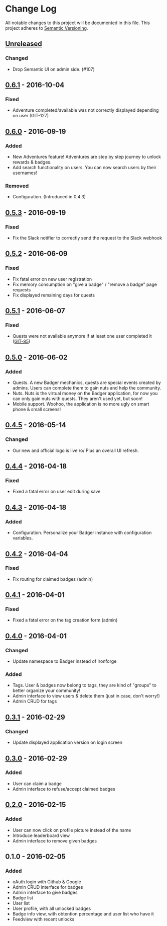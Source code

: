 # Change Log
All notable changes to this project will be documented in this file.
This project adheres to [Semantic Versioning](http://semver.org/).

## [Unreleased]

### Changed
- Drop Semantic UI on admin side. (#107)

## [0.6.1] - 2016-10-04
### Fixed
- Adventure completed/available was not correctly displayed depending on user (GIT-127)

## [0.6.0] - 2016-09-19
### Added
- New Adventures feature! Adventures are step by step journey to unlock rewards & badges.
- Add search functionality on users. You can now search users by their usernames!

### Removed
- Configuration. (Introduced in 0.4.3)

## [0.5.3] - 2016-09-19
### Fixed
- Fix the Slack notifier to correctly send the request to the Slack webhook

## [0.5.2] - 2016-06-09
### Fixed
- Fix fatal error on new user registration
- Fix memory consumption on "give a badge" / "remove a badge" page requests
- Fix displayed remaining days for quests

## [0.5.1] - 2016-06-07
### Fixed
- Quests were not available anymore if at least one user completed it ([GIT-85](https://github.com/akeneo/badger/issues/85))

## [0.5.0] - 2016-06-02
### Added
- Quests. A new Badger mechanics, quests are special events created by admins. Users can complete them to gain nuts and help the community.
- Nuts. Nuts is the virtual money on the Badger application, for now you can only gain nuts with quests. They aren't used yet, but soon!
- Mobile support. Woohoo, the application is no more ugly on smart phone & small screens!

## [0.4.5] - 2016-05-14
### Changed
- Our new and official logo is live \o/ Plus an overall UI refresh.

## [0.4.4] - 2016-04-18
### Fixed
- Fixed a fatal error on user edit during save

## [0.4.3] - 2016-04-18
### Added
- Configuration. Personalize your Badger instance with configuration variables.

## [0.4.2] - 2016-04-04
### Fixed
- Fix routing for claimed badges (admin)

## [0.4.1] - 2016-04-01
### Fixed
- Fixed a fatal error on the tag creation form (admin)

## [0.4.0] - 2016-04-01
### Changed
- Update namespace to Badger instead of Ironforge

### Added
- Tags. User & badges now belong to tags, they are kind of "groups" to better organize your community!
- Admin interface to view users & delete them (just in case, don't worry!)
- Admin CRUD for tags

## [0.3.1] - 2016-02-29
### Changed
- Update displayed application version on login screen

## [0.3.0] - 2016-02-29
### Added
- User can claim a badge
- Admin interface to refuse/accept claimed badges

## [0.2.0] - 2016-02-15
### Added
- User can now click on profile picture instead of the name
- Introduce leaderboard view
- Admin interface to remove given badges

## 0.1.0 - 2016-02-05
### Added
- oAuth login with Github & Google
- Admin CRUD interface for badges
- Admin interface to give badges
- Badge list
- User list
- User profile, with all unlocked badges
- Badge info view, with obtention percentage and user list who have it
- Feedview with recent unlocks

[Unreleased]: https://github.com/akeneo/badger/compare/v0.6.1...HEAD
[0.6.1]: https://github.com/akeneo/badger/compare/v0.6.0...v0.6.1
[0.6.0]: https://github.com/akeneo/badger/compare/v0.5.3...v0.6.0
[0.5.3]: https://github.com/akeneo/badger/compare/v0.5.2...v0.5.3
[0.5.2]: https://github.com/akeneo/badger/compare/v0.5.1...v0.5.2
[0.5.1]: https://github.com/akeneo/badger/compare/v0.5.0...v0.5.1
[0.5.0]: https://github.com/akeneo/badger/compare/v0.4.5...v0.5.0
[0.4.5]: https://github.com/akeneo/badger/compare/v0.4.4...v0.4.5
[0.4.4]: https://github.com/akeneo/badger/compare/v0.4.3...v0.4.4
[0.4.3]: https://github.com/akeneo/badger/compare/v0.4.2...v0.4.3
[0.4.2]: https://github.com/akeneo/badger/compare/v0.4.1...v0.4.2
[0.4.1]: https://github.com/akeneo/badger/compare/v0.4.0...v0.4.1
[0.4.0]: https://github.com/akeneo/badger/compare/v0.3.1...v0.4.0
[0.3.1]: https://github.com/akeneo/badger/compare/v0.3.0...v0.3.1
[0.3.0]: https://github.com/akeneo/badger/compare/v0.2.0...v0.3.0
[0.2.0]: https://github.com/akeneo/badger/compare/v0.1.0...v0.2.0
